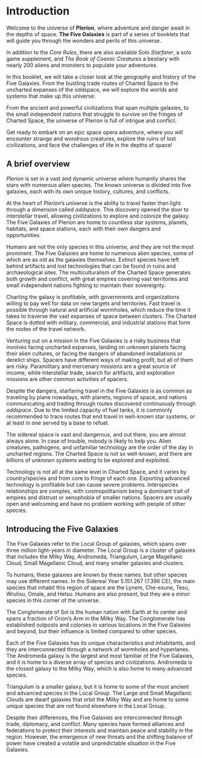# Introduction

Welcome to the universe of **Plerion**, where adventure and danger await in the depths of space. **The Five Galaxies** is part of a series of booklets that will guide you through the wonders and perils of this universe.

In addition to the _Core Rules_, there are also available _Solo Starfarer_, a solo game supplement, and _The Book of Cosmic Creatures_ a bestiary with nearly 200 aliens and monsters to populate your adventures.

In this booklet, we will take a closer look at the geography and history of the Five Galaxies. From the bustling trade routes of Charted Space to the uncharted expanses of the oddspace, we will explore the worlds and systems that make up this universe.

From the ancient and powerful civilizations that span multiple galaxies, to the small independent nations that struggle to survive on the fringes of Charted Space, the universe of Plerion is full of intrigue and conflict.

Get ready to embark on an epic space opera adventure, where you will encounter strange and wondrous creatures, explore the ruins of lost civilizations, and face the challenges of life in the depths of space!

## A brief overview

_Plerion_ is set in a vast and dynamic universe where humanity shares the stars with numerous alien species. The known universe is divided into five galaxies, each with its own unique history, cultures, and conflicts.

At the heart of _Plerion_’s universe is the ability to travel faster than light through a dimension called _oddspace_. This discovery opened the door to interstellar travel, allowing civilizations to explore and colonize the galaxy. The Five Galaxies of Plerion are home to countless star systems, planets, habitats, and space stations, each with their own dangers and opportunities.

Humans are not the only species in this universe, and they are not the most prominent. The Five Galaxies are home to numerous alien species, some of which are as old as the galaxies themselves. Extinct species have left behind artifacts and lost technologies that can be found in ruins and archaeological sites. The multiculturalism of the Charted Space generates both growth and conflict, with great empires covering vast territories and small independent nations fighting to maintain their sovereignty.

Charting the galaxy is profitable, with governments and organizations willing to pay well for data on new targets and territories. Fast travel is possible through natural and artificial wormholes, which reduce the time it takes to traverse the vast expanses of space between clusters. The Charted Space is dotted with military, commercial, and industrial stations that form the nodes of the travel network.

Venturing out on a mission in the Five Galaxies is a risky business that involves facing uncharted expanses, landing on unknown planets facing their alien cultures, or facing the dangers of abandoned installations or derelict ships. Spacers have different ways of making profit, but all of them are risky. Paramilitary and mercenary missions are a great source of income, while interstellar trade, search for artifacts, and exploration missions are other common activities of spacers.

Despite the dangers, starfaring travel in the Five Galaxies is as common as traveling by plane nowadays, with planets, regions of space, and nations communicating and trading through routes discovered continuously through _oddspace_. Due to the limited capacity of fuel tanks, it is commonly recommended to trace routes that end travel in well-known star systems, or at least in one served by a base to refuel.

The sidereal space is vast and dangerous, and out there, you are almost always alone. In case of trouble, nobody is likely to help you. Alien creatures, pathogens, and unfamiliar technology are the order of the day in uncharted regions. The Charted Space is not so well-known, and there are billions of unknown systems waiting to be explored and exploited.

Technology is not all at the same level in Charted Space, and it varies by country/species and from core to fringe of each one. Exporting advanced technology is profitable but can cause severe problems. Interspecies relationships are complex, with cosmopolitanism being a dominant trait of empires and distrust or xenophobia of smaller nations. Spacers are usually open and welcoming and have no problem working with people of other species.

## Introducing the Five Galaxies

The Five Galaxies refer to the Local Group of galaxies, which spans over three million light-years in diameter. The Local Group is a cluster of galaxies that includes the Milky Way, Andromeda, Triangulum, Large Magellanic Cloud, Small Magellanic Cloud, and many smaller galaxies and clusters.

To humans, these galaxies are known by these names, but other species may use different names. In the Sidereal Year 5.151.267 (7.396 CE), the main species that inhabit this region of space are the Lynem, Che-esune, Tesu, Wrulisu, Omale, and Hetsu. Humans are also present, but they are a minor species in this corner of the universe.

The Conglomerate of Sol is the human nation with Earth at its center and spans a fraction of Orion’s Arm in the Milky Way. The Conglomerate has established outposts and colonies in various locations in the Five Galaxies and beyond, but their influence is limited compared to other species.

Each of the Five Galaxies has its unique characteristics and inhabitants, and they are interconnected through a network of wormholes and hyperlanes. The Andromeda galaxy is the largest and most familiar of the Five Galaxies, and it is home to a diverse array of species and civilizations. Andromeda is the closest galaxy to the Milky Way, which is also home to many advanced species.

Triangulum is a smaller galaxy, but it is home to some of the most ancient and advanced species in the Local Group. The Large and Small Magellanic Clouds are dwarf galaxies that orbit the Milky Way and are home to some unique species that are not found elsewhere in the Local Group.

Despite their differences, the Five Galaxies are interconnected through trade, diplomacy, and conflict. Many species have formed alliances and federations to protect their interests and maintain peace and stability in the region. However, the emergence of new threats and the shifting balance of power have created a volatile and unpredictable situation in the Five Galaxies.

